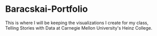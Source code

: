 # Baracskai-Portfolio
This is where I will be keeping the visualizations I create for my class, Telling Stories with Data at Carnegie Mellon University's Heinz College.
